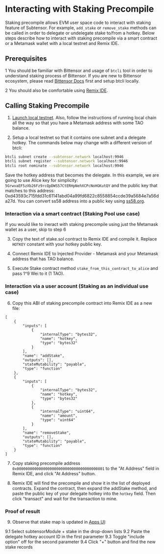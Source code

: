 # Interacting with Staking Precompile

Staking precompile allows EVM user space code to interact with staking feature of Subtensor. For example, `add_stake` or `remove_stake` methods can be called in order to delegate or undelegate stake to/from a hotkey. Below steps describe how to interact with staking precompile via a smart contract or a Metamask wallet with a local testnet and Remix IDE.

## Prerequisites

1 You should be familiar with Bittensor and usage of `btcli` tool in order to understand staking process of Bittensor. If you are new to Bittensor ecosystem, please read [Bittensor Docs](https://docs.bittensor.com/) first and setup btcli locally. 

2 You should also be comfortable using [Remix IDE](https://remix.ethereum.org/).

## Calling Staking Precompile

1. [Launch local testnet](./running-locally.md). Also, follow the instructions of running local chain all the way so that you have a Metamask address with some TAO balance.

2. Setup a local testnet so that it contains one subnet and a delegate hotkey. The commands below may change with a different version of btcli:

```bash
btcli subnet create --subtensor.network localhost:9946
btcli subnet register --subtensor.network localhost:9946
btcli root nominate --subtensor.network localhost:9946 
```

Save the hotkey address that becomes the delegate. In this example, we are going to use Alice key for simplicity: `5GrwvaEF5zXb26Fz9rcQpDWS57CtERHpNehXCPcNoHGKutQY` and the public key that matches to this address: 0xd43593c715fdd31c61141abd04a99fd6822c8558854ccde39a5684e7a56da27d. You can convert ss58 address into a public key using [ss58.org](https://ss58.org/).

### Interaction via a smart contract (Staking Pool use case)

If you would like to ineract with staking precompile using just the Metamask wallet as a user, skip to step 6

3. Copy the text of stake.sol contract to Remix IDE and compile it. Replace `HOTKEY` constant with your hotkey public key.

4. Connect Remix IDE to Injected Provider - Metamask and your Metamask address that has TAO balance.

5. Execute Stake contract method `stake_from_this_contract_to_alice` and pass 1^9 Wei to it (1 TAO).

### Interaction via a user account (Staking as an individual use case)

6. Copy this ABI of staking precompile contract into Remix IDE as a new file:

```
[
    {
        "inputs": [
            {
                "internalType": "bytes32",
                "name": "hotkey",
                "type": "bytes32"
            }
        ],
        "name": "addStake",
        "outputs": [],
        "stateMutability": "payable",
        "type": "function"
    },
    {
        "inputs": [
            {
                "internalType": "bytes32",
                "name": "hotkey",
                "type": "bytes32"
            },
            {
                "internalType": "uint64",
                "name": "amount",
                "type": "uint64"
            }
        ],
        "name": "removeStake",
        "outputs": [],
        "stateMutability": "payable",
        "type": "function"
    }
]
```

7. Copy staking precompile address `0x0000000000000000000000000000000000000801` to the "At Address" field in Remix IDE, and click "At Address" button.

8. Remix IDE will find the precompile and show it in the list of deployed contracts. Expand the contract, then expand the addStake method, and paste the public key of your delegate hotkey into the `hotkey` field. Then click "transact" and wait for the transaction to mine.

### Proof of result

9. Observe that stake map is updated in [Apps UI](https://polkadot.js.org/apps/?rpc=ws%3A%2F%2F127.0.0.1%3A9946#/chainstate):

9.1 Select subtensorModule + stake in the drop-down lists
9.2 Paste the delegate hotkey account ID in the first parameter
9.3 Toggle "include option" off for the second parameter
9.4 Click "+" button and find the new stake records


